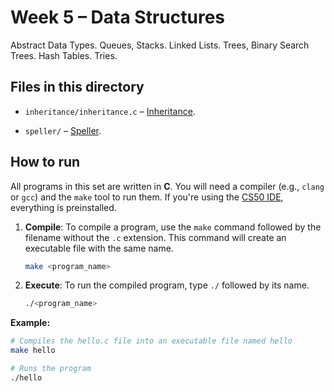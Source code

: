 # Week 5 – Data Structures

Abstract Data Types. Queues, Stacks. Linked Lists. Trees, Binary Search Trees. Hash Tables. Tries.

## Files in this directory

- `inheritance/inheritance.c` – [Inheritance](https://cs50.harvard.edu/x/psets/5/inheritance/). 

- `speller/` – [Speller](https://cs50.harvard.edu/x/psets/5/speller/). 

## How to run

All programs in this set are written in **C**. You will need a compiler (e.g., `clang` or `gcc`) and the `make` tool to run them.
If you're using the [CS50 IDE](cs50.dev), everything is preinstalled.

1.  **Compile**: To compile a program, use the `make` command followed by the filename without the `.c` extension. This command will create an executable file with the same name.

    ```bash
    make <program_name>
    ```

2.  **Execute**: To run the compiled program, type `./` followed by its name.

    ```bash
    ./<program_name>
    ```

**Example:**

```bash
# Compiles the hello.c file into an executable file named hello
make hello

# Runs the program
./hello
